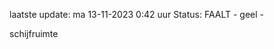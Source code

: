 laatste update: 
ma 13-11-2023  0:42   uur 
Status: FAALT - geel - 
<div class="service Y">schijfruimte</div>